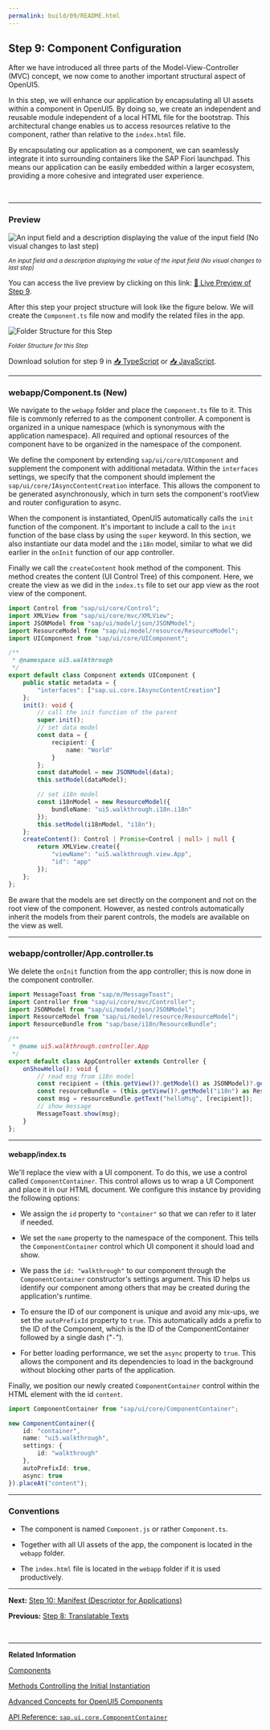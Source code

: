 ```yaml
---
permalink: build/09/README.html
---
```


## Step 9: Component Configuration

After we have introduced all three parts of the Model-View-Controller \(MVC\) concept, we now come to another important structural aspect of OpenUI5.


In this step, we will enhance our application by encapsulating all UI assets within a component in OpenUI5. By doing so, we create an independent and reusable module independent of a local HTML file for the bootstrap. This architectural change enables us to access resources relative to the component, rather than relative to the `index.html` file.

By encapsulating our application as a component, we can seamlessly integrate it into surrounding containers like the SAP Fiori launchpad. This means our application can be easily embedded within a larger ecosystem, providing a more cohesive and integrated user experience.

&nbsp;

***

### Preview

![](assets/loiocac9bcfa902c44c496d115acd7ee7376_LowRes.png "An input field and a description displaying the value of the input field (No visual changes to last step)")

<sup>*An input field and a description displaying the value of the input field \(No visual changes to last step\)*</sup>

You can access the live preview by clicking on this link: [🔗 Live Preview of Step 9](https://sap-samples.github.io/ui5-typescript-walkthrough/build/09/index-cdn.html).

After this step your project structure will look like the figure below. We will create the `Component.ts` file now and modify the related files in the app.

![](assets/loio1e237a36972a44ac8522dd1a540ac062_LowRes.png "Folder Structure for this Step")

<sup>*Folder Structure for this Step*</sup>

Download solution for step 9 in [📥 TypeScript](https://sap-samples.github.io/ui5-typescript-walkthrough/ui5-typescript-walkthrough-step-09.zip) or [📥 JavaScript](https://sap-samples.github.io/ui5-typescript-walkthrough/ui5-typescript-walkthrough-step-09-js.zip).
***


### webapp/Component.ts \(New\)

We navigate to the `webapp` folder and place the `Component.ts` file to it. This file is commonly referred to as the component controller. A component is organized in a unique namespace \(which is synonymous with the application namespace\). All required and optional resources of the component have to be organized in the namespace of the component.

We define the component by extending `sap/ui/core/UIComponent` and supplement the component with additional metadata. Within the `interfaces` settings, we specify that the component should implement the `sap/ui/core/IAsyncContentCreation` interface. This allows the component to be generated asynchronously, which in turn sets the component's rootView and router configuration to async.

When the component is instantiated, OpenUI5 automatically calls the `init` function of the component. It's important to include a call to the `init` function of the base class by using the `super` keyword. In this section, we also instantiate our data model and the `i18n` model, similar to what we did earlier in the `onInit` function of our app controller.

Finally we call the `createContent` hook method of the component. This method creates the content \(UI Control Tree\) of this component. Here, we create the view as we did in the `index.ts` file to set our app view as the root view of the component.

```ts
import Control from "sap/ui/core/Control";
import XMLView from "sap/ui/core/mvc/XMLView";
import JSONModel from "sap/ui/model/json/JSONModel";
import ResourceModel from "sap/ui/model/resource/ResourceModel";
import UIComponent from "sap/ui/core/UIComponent";

/**
 * @namespace ui5.walkthrough
 */
export default class Component extends UIComponent {
    public static metadata = {
        "interfaces": ["sap.ui.core.IAsyncContentCreation"]
    };
    init(): void {
        // call the init function of the parent
        super.init();
        // set data model
        const data = {
            recipient: {
                name: "World"
            }
        };
        const dataModel = new JSONModel(data);
        this.setModel(dataModel);

        // set i18n model
        const i18nModel = new ResourceModel({
            bundleName: "ui5.walkthrough.i18n.i18n"
        });
        this.setModel(i18nModel, "i18n");
    };
    createContent(): Control | Promise<Control | null> | null {
        return XMLView.create({
            "viewName": "ui5.walkthrough.view.App",
            "id": "app"
        });
    };
};
```

Be aware that the models are set directly on the component and not on the root view of the component. However, as nested controls automatically inherit the models from their parent controls, the models are available on the view as well.

***

### webapp/controller/App.controller.ts

We delete the `onInit` function from the app controller; this is now done in the component controller. 

```ts
import MessageToast from "sap/m/MessageToast";
import Controller from "sap/ui/core/mvc/Controller";
import JSONModel from "sap/ui/model/json/JSONModel";
import ResourceModel from "sap/ui/model/resource/ResourceModel";
import ResourceBundle from "sap/base/i18n/ResourceBundle";

/**
 * @name ui5.walkthrough.controller.App
 */
export default class AppController extends Controller {
    onShowHello(): void {
        // read msg from i18n model
        const recipient = (this.getView()?.getModel() as JSONModel)?.getProperty("/recipient/name");
        const resourceBundle = (this.getView()?.getModel("i18n") as ResourceModel)?.getResourceBundle() as ResourceBundle;
        const msg = resourceBundle.getText("helloMsg", [recipient]);
        // show message
        MessageToast.show(msg);
    }
};

```

***

#### webapp/index.ts

We'll replace the view with a UI component. To do this, we use a control called `ComponentContainer`. This control allows us to wrap a UI Component and place it in our HTML document. We configure this instance by providing the following options:

-   We assign the `id` property to `"container"` so that we can refer to it later if needed. 

-   We set the `name` property to the namespace of the component. This tells the `ComponentContainer` control which UI component it should load and show.

-   We pass the `id: "walkthrough"` to our component through the `ComponentContainer` constructor's settings argument. This ID helps us identify our component among others that may be created during the application's runtime. 

-   To ensure the ID of our component is unique and avoid any mix-ups, we set the `autoPrefixId` property to `true`. This automatically adds a prefix to the ID of the Component, which is the ID of the ComponentContainer followed by a single dash ("`-`"). 

-   For better loading performance, we set the `async` property to `true`. This allows the component and its dependencies to load in the background without blocking other parts of the application. 

Finally, we position our newly created `ComponentContainer` control within the HTML element with the id `content`.

```ts
import ComponentContainer from "sap/ui/core/ComponentContainer";

new ComponentContainer({
    id: "container",
    name: "ui5.walkthrough",
    settings: {
        id: "walkthrough"
    },
    autoPrefixId: true,
    async: true
}).placeAt("content");
```

***

### Conventions

-   The component is named `Component.js` or rather `Component.ts`.

-   Together with all UI assets of the app, the component is located in the `webapp` folder.

-   The `index.html` file is located in the `webapp` folder if it is used productively.

***

**Next:** [Step 10: Manifest (Descriptor for Applications)](../10/README.html "All application-specific configuration settings will now further be put into the manifest. This clearly separates the application coding from the configuration settings and makes our app even more flexible.")

**Previous:** [Step 8: Translatable Texts](../08/README.html "In this step we move the texts of our UI to a separate resource file.")

&nbsp;
***

**Related Information**  

[Components](https://sdk.openui5.org/topic/958ead51e2e94ab8bcdc90fb7e9d53d0.html "Components are independent and reusable parts used in OpenUI5 applications.")

[Methods Controlling the Initial Instantiation](https://sdk.openui5.org/topic/b430345887f1419fba50320b57c1bdf9.html "OpenUI5 provides two methods for the initial instantiation of the component.")

[Advanced Concepts for OpenUI5 Components](https://sdk.openui5.org/topic/ecbc417ff264498b96bc364c53280242.html "Advanced concepts for components include routing and navigation and component data as well as the event bus.")

[API Reference: `sap.ui.core.ComponentContainer`](https://sdk.openui5.org/api/sap.ui.core.ComponentContainer)
